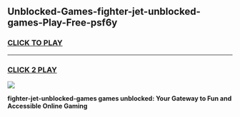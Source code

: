 
## Unblocked-Games-fighter-jet-unblocked-games-Play-Free-psf6y
<h3>
<a href="https://premium76.site?title=fighter-jet-unblocked-games&ref=23A">CLICK TO PLAY</a></h3>
<hr>

<h3>
<a href="https://premium76.site?title=fighter-jet-unblocked-games&ref=23A">CLICK 2 PLAY</a>
  
</h3>

<a href="https://premium76.site?title=fighter-jet-unblocked-games&ref=23A"><img src="https://clearcache.store/games.png"></a>


**fighter-jet-unblocked-games games unblocked: Your Gateway to Fun and Accessible Online Gaming**
